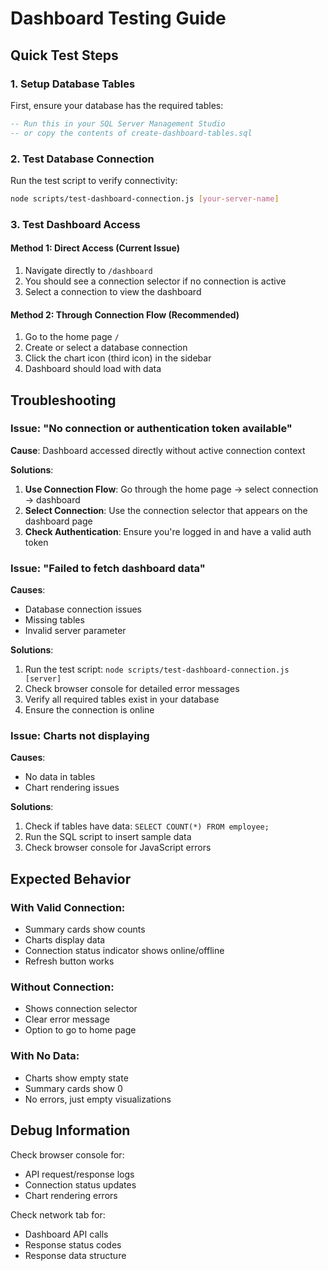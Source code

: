 # Dashboard Testing Guide

## Quick Test Steps

### 1. Setup Database Tables
First, ensure your database has the required tables:

```sql
-- Run this in your SQL Server Management Studio
-- or copy the contents of create-dashboard-tables.sql
```

### 2. Test Database Connection
Run the test script to verify connectivity:

```bash
node scripts/test-dashboard-connection.js [your-server-name]
```

### 3. Test Dashboard Access

#### Method 1: Direct Access (Current Issue)
1. Navigate directly to `/dashboard`
2. You should see a connection selector if no connection is active
3. Select a connection to view the dashboard

#### Method 2: Through Connection Flow (Recommended)
1. Go to the home page `/`
2. Create or select a database connection
3. Click the chart icon (third icon) in the sidebar
4. Dashboard should load with data

## Troubleshooting

### Issue: "No connection or authentication token available"

**Cause**: Dashboard accessed directly without active connection context

**Solutions**:
1. **Use Connection Flow**: Go through the home page → select connection → dashboard
2. **Select Connection**: Use the connection selector that appears on the dashboard page
3. **Check Authentication**: Ensure you're logged in and have a valid auth token

### Issue: "Failed to fetch dashboard data"

**Causes**:
- Database connection issues
- Missing tables
- Invalid server parameter

**Solutions**:
1. Run the test script: `node scripts/test-dashboard-connection.js [server]`
2. Check browser console for detailed error messages
3. Verify all required tables exist in your database
4. Ensure the connection is online

### Issue: Charts not displaying

**Causes**:
- No data in tables
- Chart rendering issues

**Solutions**:
1. Check if tables have data: `SELECT COUNT(*) FROM employee;`
2. Run the SQL script to insert sample data
3. Check browser console for JavaScript errors

## Expected Behavior

### With Valid Connection:
- Summary cards show counts
- Charts display data
- Connection status indicator shows online/offline
- Refresh button works

### Without Connection:
- Shows connection selector
- Clear error message
- Option to go to home page

### With No Data:
- Charts show empty state
- Summary cards show 0
- No errors, just empty visualizations

## Debug Information

Check browser console for:
- API request/response logs
- Connection status updates
- Chart rendering errors

Check network tab for:
- Dashboard API calls
- Response status codes
- Response data structure

